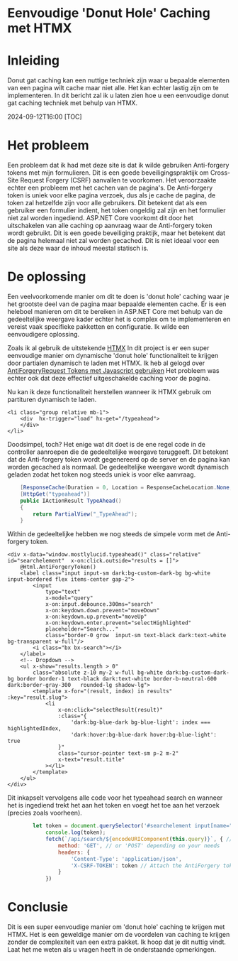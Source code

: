 # Eenvoudige 'Donut Hole' Caching met HTMX

# Inleiding

Donut gat caching kan een nuttige techniek zijn waar u bepaalde elementen van een pagina wilt cache maar niet alle. Het kan echter lastig zijn om te implementeren. In dit bericht zal ik u laten zien hoe u een eenvoudige donut gat caching techniek met behulp van HTMX.

<!--category-- HTMX, Razor, ASP.NET -->
<datetime class="hidden">2024-09-12T16:00</datetime>
[TOC]

# Het probleem

Een probleem dat ik had met deze site is dat ik wilde gebruiken Anti-forgery tokens met mijn formulieren. Dit is een goede beveiligingspraktijk om Cross-Site Request Forgery (CSRF) aanvallen te voorkomen. Het veroorzaakte echter een probleem met het cachen van de pagina's. De Anti-forgery token is uniek voor elke pagina verzoek, dus als je cache de pagina, de token zal hetzelfde zijn voor alle gebruikers. Dit betekent dat als een gebruiker een formulier indient, het token ongeldig zal zijn en het formulier niet zal worden ingediend. ASP.NET Core voorkomt dit door het uitschakelen van alle caching op aanvraag waar de Anti-forgery token wordt gebruikt. Dit is een goede beveiliging praktijk, maar het betekent dat de pagina helemaal niet zal worden gecached. Dit is niet ideaal voor een site als deze waar de inhoud meestal statisch is.

# De oplossing

Een veelvoorkomende manier om dit te doen is 'donut hole' caching waar je het grootste deel van de pagina maar bepaalde elementen cache. Er is een heleboel manieren om dit te bereiken in ASP.NET Core met behulp van de gedeeltelijke weergave kader echter het is complex om te implementeren en vereist vaak specifieke pakketten en configuratie. Ik wilde een eenvoudigere oplossing.

Zoals ik al gebruik de uitstekende [HTMX](https://htmx.org/examples/lazy-load/) In dit project is er een super eenvoudige manier om dynamische 'donut hole' functionaliteit te krijgen door partialen dynamisch te laden met HTMX.
Ik heb al gelogd over [AntiForgeryRequest Tokens met Javascript gebruiken](/blog/addingxsrfforjavascript) Het probleem was echter ook dat deze effectief uitgeschakelde caching voor de pagina.

Nu kan ik deze functionaliteit herstellen wanneer ik HTMX gebruik om partituren dynamisch te laden.

```razor
<li class="group relative mb-1">
    <div  hx-trigger="load" hx-get="/typeahead">
    </div>
</li>
```

Doodsimpel, toch? Het enige wat dit doet is de ene regel code in de controller aanroepen die de gedeeltelijke weergave teruggeeft. Dit betekent dat de Anti-forgery token wordt gegenereerd op de server en de pagina kan worden gecached als normaal. De gedeeltelijke weergave wordt dynamisch geladen zodat het token nog steeds uniek is voor elke aanvraag.

```csharp
    [ResponseCache(Duration = 0, Location = ResponseCacheLocation.None, NoStore = true)]
    [HttpGet("typeahead")]
    public IActionResult TypeAhead()
    {
        return PartialView("_TypeAhead");
    }
```

Within de gedeeltelijke hebben we nog steeds de simpele vorm met de Anti-forgery token.

```razor
<div x-data="window.mostlylucid.typeahead()" class="relative" id="searchelement"  x-on:click.outside="results = []">
    @Html.AntiForgeryToken()
    <label class="input input-sm dark:bg-custom-dark-bg bg-white input-bordered flex items-center gap-2">
        <input
            type="text"
            x-model="query"
            x-on:input.debounce.300ms="search"
            x-on:keydown.down.prevent="moveDown"
            x-on:keydown.up.prevent="moveUp"
            x-on:keydown.enter.prevent="selectHighlighted"
            placeholder="Search..."
            class="border-0 grow  input-sm text-black dark:text-white bg-transparent w-full"/>
        <i class="bx bx-search"></i>
    </label>
    <!-- Dropdown -->
    <ul x-show="results.length > 0"
        class="absolute z-10 my-2 w-full bg-white dark:bg-custom-dark-bg border border-1 text-black dark:text-white border-b-neutral-600 dark:border-gray-300   rounded-lg shadow-lg">
        <template x-for="(result, index) in results" :key="result.slug">
            <li
                x-on:click="selectResult(result)"
                :class="{
                    'dark:bg-blue-dark bg-blue-light': index === highlightedIndex,
                    'dark:hover:bg-blue-dark hover:bg-blue-light': true
                }"
                class="cursor-pointer text-sm p-2 m-2"
                x-text="result.title"
            ></li>
        </template>
    </ul>
</div>
```

Dit inkapselt vervolgens alle code voor het typeahead search en wanneer het is ingediend trekt het aan het token en voegt het toe aan het verzoek (precies zoals voorheen).

```javascript
        let token = document.querySelector('#searchelement input[name="__RequestVerificationToken"]').value;
            console.log(token);
            fetch(`/api/search/${encodeURIComponent(this.query)}`, { // Fixed the backtick and closing bracket
                method: 'GET', // or 'POST' depending on your needs
                headers: {
                    'Content-Type': 'application/json',
                    'X-CSRF-TOKEN': token // Attach the AntiForgery token in the headers
                }
            })
```

# Conclusie

Dit is een super eenvoudige manier om 'donut hole' caching te krijgen met HTMX. Het is een geweldige manier om de voordelen van caching te krijgen zonder de complexiteit van een extra pakket. Ik hoop dat je dit nuttig vindt. Laat het me weten als u vragen heeft in de onderstaande opmerkingen.